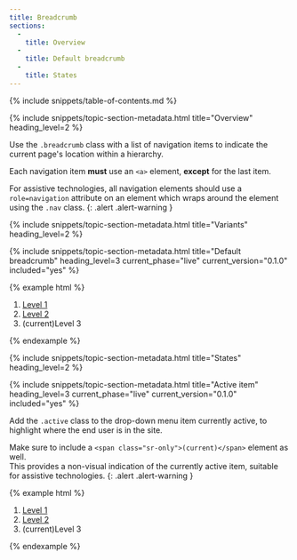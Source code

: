 ```yaml
---
title: Breadcrumb
sections:
  -
    title: Overview
  -
    title: Default breadcrumb
  -
    title: States
---
```


{% include snippets/table-of-contents.md %}

{% include snippets/topic-section-metadata.html
  title="Overview"
  heading_level=2
%}

Use the `.breadcrumb` class with a list of navigation items to indicate the current page's location within a hierarchy.

Each navigation item **must** use an <code>&lt;a&gt;</code> element, **except** for the last item.

For assistive technologies, all navigation elements should use a `role=navigation` attribute on an element which wraps
around the element using the `.nav` class.
{: .alert .alert-warning }

{% include snippets/topic-section-metadata.html
  title="Variants"
  heading_level=2
%}

{% include snippets/topic-section-metadata.html
  title="Default breadcrumb"
  heading_level=3
  current_phase="live"
  current_version="0.1.0"
  included="yes"
%}

{% example html %}
<nav role="navigation">
  <ol class="breadcrumb">
    <li><a href="#">Level 1</a></li>
    <li><a href="#">Level 2</a></li>
    <li class="active"><span class="sr-only">(current)</span>Level 3</li>
  </ol>
</nav>
{% endexample %}

{% include snippets/topic-section-metadata.html
  title="States"
  heading_level=2
%}

{% include snippets/topic-section-metadata.html
  title="Active item"
  heading_level=3
  current_phase="live"
  current_version="0.1.0"
  included="yes"
%}

Add the `.active` class to the drop-down menu item currently active, to highlight where the end user is in the site.

Make sure to include a `<span class="sr-only">(current)</span>` element as well. <br />
This provides a non-visual indication of the currently active item, suitable for assistive technologies.
{: .alert .alert-warning }

{% example html %}
<nav role="navigation">
  <ol class="breadcrumb">
    <li><a href="#">Level 1</a></li>
    <li><a href="#">Level 2</a></li>
    <li class="active"><span class="sr-only">(current)</span>Level 3</li>
  </ol>
</nav>
{% endexample %}
